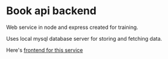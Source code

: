 # Book api backend

Web service in node and express created for training.

Uses local mysql database server for storing and fetching data. 

Here's [frontend for this service](https://www.google.com)
